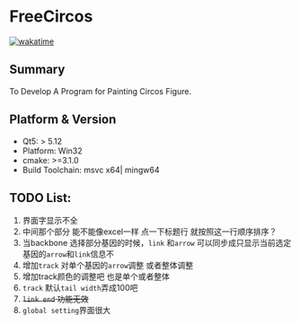 # FreeCircos
[![wakatime](https://wakatime.com/badge/github/Zeffiretti/FreeCircos.svg)](https://wakatime.com/badge/github/Zeffiretti/FreeCircos)
## Summary
To Develop A Program for Painting Circos Figure.
## Platform & Version

- Qt5: > 5.12
- Platform: Win32
- cmake: >=3.1.0
- Build Toolchain: msvc x64| mingw64

## TODO List:
1. 界面字显示不全
2. 中间那个部分  能不能像excel一样  点一下标题行 就按照这一行顺序排序？
3. 当backbone 选择部分基因的时候，`link` 和`arrow` 可以同步成只显示当前选定基因的`arrow`和`link`信息不
4. 增加`track` 对单个基因的`arrow`调整 或者整体调整
5. 增加track颜色的调整吧 也是单个或者整体
6. `track` 默认`tail width`弄成100吧
7. ~~`link end` 功能无效~~
8. `global setting`界面很大